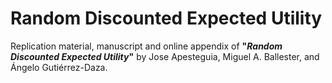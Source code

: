 # Random Discounted Expected Utility

Replication material, manuscript and online appendix of **"*Random Discounted Expected Utility*"** by Jose Apesteguia, Miguel A. Ballester, and Ángelo Gutiérrez-Daza.
